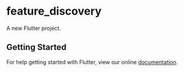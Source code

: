 # feature_discovery

A new Flutter project.

## Getting Started

For help getting started with Flutter, view our online
[documentation](https://flutter.io/).
